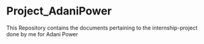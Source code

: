 # Project_AdaniPower
This Repository contains the documents pertaining to the internship-project done by me for Adani Power
